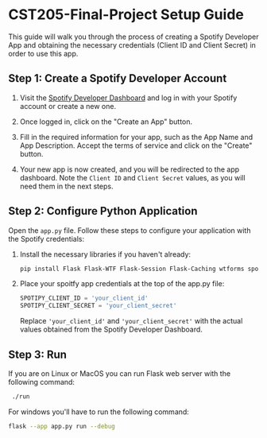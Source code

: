 # CST205-Final-Project Setup Guide

This guide will walk you through the process of creating a Spotify Developer App and obtaining the necessary credentials (Client ID and Client Secret) in order to use this app.

## Step 1: Create a Spotify Developer Account

1. Visit the [Spotify Developer Dashboard](https://developer.spotify.com/dashboard/login) and log in with your Spotify account or create a new one.

2. Once logged in, click on the "Create an App" button.

3. Fill in the required information for your app, such as the App Name and App Description. Accept the terms of service and click on the "Create" button.

4. Your new app is now created, and you will be redirected to the app dashboard. Note the `Client ID` and `Client Secret` values, as you will need them in the next steps.

## Step 2: Configure Python Application

Open the `app.py` file. Follow these steps to configure your application with the Spotify credentials:

1. Install the necessary libraries if you haven't already:

   ```bash
   pip install Flask Flask-WTF Flask-Session Flask-Caching wtforms spotipy
   ```

2. Place your spoitfy app credentials at the top of the app.py file:

   ```python
   SPOTIPY_CLIENT_ID = 'your_client_id'
   SPOTIPY_CLIENT_SECRET = 'your_client_secret'                                                        
   ```

   Replace `'your_client_id'` and `'your_client_secret'` with the actual values obtained from the Spotify Developer Dashboard.


## Step 3: Run

  If you are on Linux or MacOS you can run Flask web server with the following command:
  
   ```bash
    ./run
   ```
  For windows you'll have to run the following command:
  
  ```bash
  flask --app app.py run --debug
  ```
  
